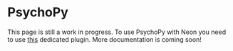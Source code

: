 # PsychoPy
This page is still a work in progress. To use PsychoPy with Neon you need to use [this](https://www.psychopy.org/api/iohub/device/eyetracker_interface/PupilLabs_Neon_Implementation_Notes.html) dedicated plugin. More documentation is coming soon!
